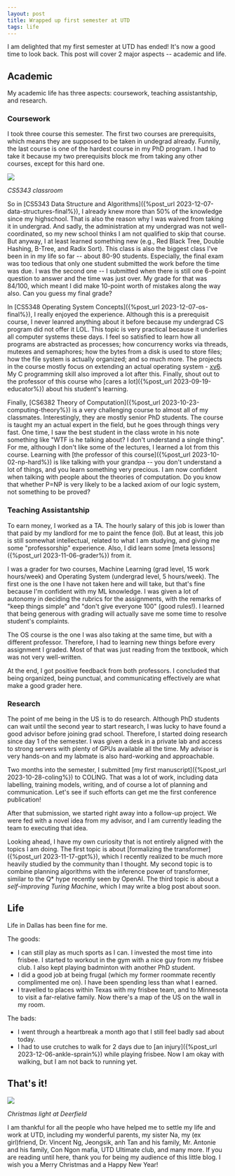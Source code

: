 ```yaml
---
layout: post
title: Wrapped up first semester at UTD
tags: life
---
```


I am delighted that my first semester at UTD has ended! It's now a good time to look back. This post will cover 2 major aspects -- academic and life.

## Academic 
My academic life has three aspects: coursework, teaching assistantship, and research.

### Coursework

I took three course this semester. The first two courses are prerequisits, which means they are supposed to be taken in undegrad already. Funnily, the last course is one of the hardest course in my PhD program. I had to take it because my two prerequisits block me from taking any other courses, except for this hard one. 

![](/assets/cs5343-class.jpeg)

*CS5343 classroom*

So in [CS5343 Data Structure and Algorithms]({%post_url 2023-12-07-data-structures-final%}), I already knew more than 50% of the knowledge since my highschool. That is also the reason why I was waived from taking it in undergrad. And sadly, the administration at my undergrad was not well-coordinated, so my new school thinks I am not qualified to skip that course. But anyway, I at least learned something new (e.g., Red Black Tree, Double Hashing, B-Tree, and Radix Sort). This class is also the biggest class I've been in in my life so far -- about 80-90 students. Especially, the final exam was too tedious that only one student submitted the work before the time was due. I was the second one -- I submitted  when there is still one 6-point question to answer and the time was just over. My grade for that was 84/100, which meant I did make 10-point worth of mistakes along the way also. Can you guess my final grade?

In [CS5348 Operating System Concepts]({%post_url 2023-12-07-os-final%}), I really enjoyed the experience. Although this is a prerequisit course, I never leanred anything about it before because my undergrad CS program did not offer it LOL. This topic is very practical because it underlies all computer systems these days. I feel so satisfied to learn how all programs are abstracted as processes; how concurrency works via threads, mutexes and semaphores; how the bytes from a disk is used to store files; how the file system is actually organized; and so much more. The projects in the course mostly focus on extending an actual operating system - [xv6](https://pdos.csail.mit.edu/6.828/2012/xv6.html). My C programming skill also improved a lot after this. Finally, shout out to the professor of this course who [cares a lot]({%post_url 2023-09-19-educator%}) about his student's learning.

Finally, [CS6382 Theory of Computation]({%post_url 2023-10-23-computing-theory%}) is a very challenging course to almost all of my classmates. Interestingly, they are mostly senior PhD students. The course is taught my an actual expert in the field, but he goes through things very fast. One time, I saw the best student in the class wrote in his note something like "WTF is he talking about? I don't understand a single thing". For me, although I don't like some of the lectures, I learned a lot from this course. Learning with [the professor of this course]({%post_url 2023-10-02-np-hard%}) is like talking with your grandpa -- you don't understand a lot of things, and you learn something very precious. I am now confident when talking with people about the theories of computation. Do you know that whether P=NP is very likely to be a lacked axiom of our logic system, not something to be proved? 

### Teaching Assistantship

To earn money, I worked as a TA. The hourly salary of this job is lower than that paid by my landlord for me to paint the fence (lol). But at least, this job is still somewhat intellectual, related to what I am studying, and giving me some "professorship" experience. Also, I did learn some [meta lessons]({%post_url 2023-11-06-grader%}) from it.

I was a grader for two courses, Machine Learning (grad level, 15 work hours/week) and Operating System (undergrad level, 5 hours/week). The first one is the one I have not taken here and will take, but that's fine because I'm confident with my ML knowledge. I was given a lot of autonomy in deciding the rubrics for the assignments, with the remarks of "keep things simple" and "don't give everyone 100" (good rules!). I learned that being generous with grading will actually save me some time to resolve student's complaints.

The OS course is the one I was also taking at the same time, but with a different professor. Therefore, I had to learning new things before every assignment I graded. Most of that was just reading from the textbook, which was not very well-written.

At the end, I got positive feedback from both professors. I concluded that being organized, being punctual, and communicating effectively are what make a good grader here.

### Research

The point of me being in the US is to do research. Although PhD students can wait until the second year to start research, I was lucky to have found a good advisor before joining grad school. Therefore, I started doing research since day 1 of the semester. I was given a desk in a private lab and access to strong servers with plenty of GPUs available all the time. My advisor is very hands-on and my labmate is also hard-working and approachable.

Two months into the semester, I submitted [my first manuscript]({%post_url 2023-10-28-coling%}) to COLING. That was a lot of work, including data labelling, training models, writing, and of course a lot of planning and communication. Let's see if such efforts can get me the first conference publication!

After that submission, we started right away into a follow-up project. We were fed with a novel idea from my advisor, and I am currently leading the team to executing that idea.

Looking ahead, I have my own curiosity that is not entirely aligned with the topics I am doing. The first topic is about [formalizing the transformer]({%post_url 2023-11-17-gpt%}), which I recently realized to be much more heavily studied by the community than I thought. My second topic is to combine planning algorithms with the inference power of transformer, similar to the Q* hype recently seen by OpenAI. The third topic is about a *self-improving Turing Machine*, which I may write a blog post about soon.

## Life

Life in Dallas has been fine for me.

The goods:
- I can still play as much sports as I can. I invested the most time into frisbee. I started to workout in the gym with a nice guy from my frisbee club. I also kept playing badminton with another PhD student.
- I did a good job at being frugal (which my former roommate recently complimented me on). I have been spending less than what I earned. 
- I travelled to places within Texas with my frisbee team, and to Minnesota to visit a far-relative family. Now there's a map of the US on the wall in my room.

The bads:
- I went through a heartbreak a month ago that I still feel badly sad about today.
- I had to use crutches to walk for 2 days due to [an injury]({%post_url 2023-12-06-ankle-sprain%}) while playing frisbee. Now I am okay with walking, but I am not back to running yet.

## That's it!

![](/assets/deerfield-23.jpeg)

*Christmas light at Deerfield*

I am thankful for all the people who have helped me to settle my life and work at UTD, including my wonderful parents, my sister Na, my (ex girl)friend, Dr. Vincent Ng, Jeongsik, anh Tan and his family, Mr. Antonie and his family, Con Ngon mafia, UTD Ultimate club, and many more. If you are reading until here, thank you for being my audience of this little blog. I wish you a Merry Christmas and a Happy New Year!
